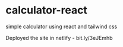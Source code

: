 # calculator-react
 simple calculator using react and tailwind css
 
Deployed the site in netlify - bit.ly/3eJEmhb
